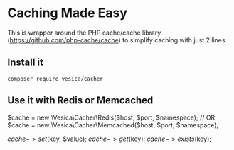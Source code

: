 # Caching Made Easy

This is wrapper around the PHP cache/cache library (https://github.com/php-cache/cache) to simplify caching with just 2 lines.

## Install it

```composer require vesica/cacher```

## Use it with Redis or Memcached
$cache = new \Vesica\Cacher\Redis($host, $port, $namespace);
// OR
$cache = new \Vesica\Cacher\Memcached($host, $port, $namespace);

$cache->set($key, $value);
$cache->get($key);
$cache->exists($key);